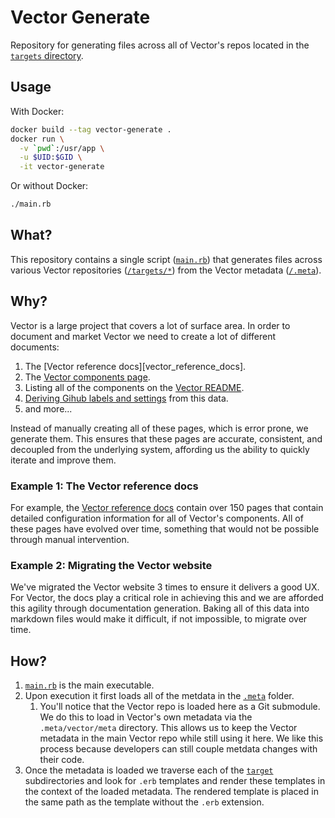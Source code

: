 # Vector Generate

Repository for generating files across all of Vector's repos located in the
[`targets` directory](/targets).

## Usage

With Docker:

```bash
docker build --tag vector-generate .
docker run \
  -v `pwd`:/usr/app \
  -u $UID:$GID \
  -it vector-generate
```

Or without Docker:

```bash
./main.rb
```

## What?

This repository contains a single script ([`main.rb`](/main.rb)) that generates
files across various Vector repositories ([`/targets/*`](/targets)) from the
Vector metadata ([`/.meta`](/.meta)).

## Why?

Vector is a large project that covers a lot of surface area. In order to
document and market Vector we need to create a lot of different documents:

1. The [Vector reference docs][vector_reference_docs].
2. The [Vector components page][vector_components].
3. Listing all of the components on the [Vector README][vector_readme].
4. [Deriving Gihub labels and settings][vector_management_locals] from this data.
5. and more...

Instead of manually creating all of these pages, which is error prone, we
generate them. This ensures that these pages are accurate, consistent, and
decoupled from the underlying system, affording us the ability to quickly
iterate and improve them.

### Example 1: The Vector reference docs

For example, the [Vector reference docs][vector_reference] contain over 150
pages that contain detailed configuration information for all of Vector's
components. All of these pages have evolved over time, something that would not
be possible through manual intervention.

### Example 2: Migrating the Vector website

We've migrated the Vector website 3 times to ensure it delivers a good UX.
For Vector, the docs play a critical role in achieving this and we are afforded
this agility through documentation generation. Baking all of this data into
markdown files would make it difficult, if not impossible, to migrate over time.

## How?

1. [`main.rb`](/main.rb) is the main executable.
2. Upon execution it first loads all of the metdata in the [`.meta`](/.meta)
   folder.
   1. You'll notice that the Vector repo is loaded here as a Git submodule.
      We do this to load in Vector's own metadata via the `.meta/vector/meta`
      directory. This allows us to keep the Vector metadata in the main Vector
      repo while still using it here. We like this process because developers
      can still couple metdata changes with their code.
3. Once the metadata is loaded we traverse each of the [`target`](/target)
   subdirectories and look for `.erb` templates and render these templates
   in the context of the loaded metadata. The rendered template is placed in the
   same path as the template without the `.erb` extension.


[vector_components]: https://vector.dev/components/
[vector_management_locals]: https://github.com/timberio/vector-management/blob/master/github/locals_generated.tf.erb
[vector_readme]: https://github.com/timberio/vector/blob/master/README.md
[vector_repo]: https://github.com/timberio/vector
[vector_reference]: https://vector.dev/docs/reference/
[vector_website_repo]: https://github.com/timberio/vector-website